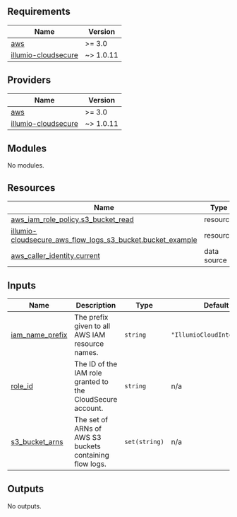 <!-- BEGIN_TF_DOCS -->
## Requirements

| Name | Version |
|------|---------|
| <a name="requirement_aws"></a> [aws](#requirement\_aws) | >= 3.0 |
| <a name="requirement_illumio-cloudsecure"></a> [illumio-cloudsecure](#requirement\_illumio-cloudsecure) | ~> 1.0.11 |

## Providers

| Name | Version |
|------|---------|
| <a name="provider_aws"></a> [aws](#provider\_aws) | >= 3.0 |
| <a name="provider_illumio-cloudsecure"></a> [illumio-cloudsecure](#provider\_illumio-cloudsecure) | ~> 1.0.11 |

## Modules

No modules.

## Resources

| Name | Type |
|------|------|
| [aws_iam_role_policy.s3_bucket_read](https://registry.terraform.io/providers/hashicorp/aws/latest/docs/resources/iam_role_policy) | resource |
| [illumio-cloudsecure_aws_flow_logs_s3_bucket.bucket_example](https://registry.terraform.io/providers/illumio/illumio-cloudsecure/latest/docs/resources/aws_flow_logs_s3_bucket) | resource |
| [aws_caller_identity.current](https://registry.terraform.io/providers/hashicorp/aws/latest/docs/data-sources/caller_identity) | data source |

## Inputs

| Name | Description | Type | Default | Required |
|------|-------------|------|---------|:--------:|
| <a name="input_iam_name_prefix"></a> [iam\_name\_prefix](#input\_iam\_name\_prefix) | The prefix given to all AWS IAM resource names. | `string` | `"IllumioCloudIntegration"` | no |
| <a name="input_role_id"></a> [role\_id](#input\_role\_id) | The ID of the IAM role granted to the CloudSecure account. | `string` | n/a | yes |
| <a name="input_s3_bucket_arns"></a> [s3\_bucket\_arns](#input\_s3\_bucket\_arns) | The set of ARNs of AWS S3 buckets containing flow logs. | `set(string)` | n/a | yes |

## Outputs

No outputs.
<!-- END_TF_DOCS -->